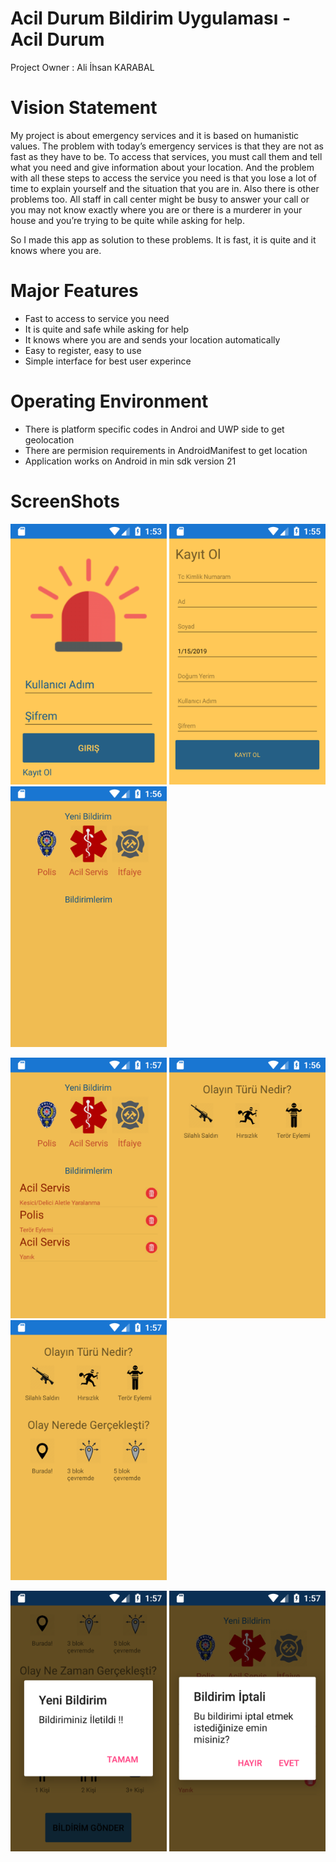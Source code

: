 # Acil Durum Bildirim Uygulaması - Acil Durum

Project Owner : Ali İhsan KARABAL

# Vision Statement

My project is about emergency services and it is based on humanistic values.
The problem with today’s emergency services is that they are not as fast as they have to be. To access that services, you must call them and tell what you need and give information about your location.
And the problem with all these steps to access the service you need is that you lose a lot of time to explain yourself and the situation that you are in. Also there is other problems too. All staff in call center might be busy to answer your call or you may not know exactly where you are or there is a murderer in your house and you’re trying to be quite while asking for help.

So I made this app as solution to these problems. It is fast, it is quite and it knows where you are.





# Major Features

- Fast to access to service you need
- It is quite and safe while asking for help
- It knows where you are and sends your location automatically
- Easy to register, easy to use
- Simple interface for best user experince




# Operating Environment

- There is platform specific codes in Androi and UWP side to get geolocation
- There are permision requirements in AndroidManifest to get location
- Application works on Android in min sdk version 21

# ScreenShots

<p>
  <img src="https://github.com/aliihsank/EmergencyNotification/blob/master/images/login.png" width="250" title="Create New">
  <img src="https://github.com/aliihsank/EmergencyNotification/blob/master/images/register.png" width="250" title="Register">
  <img src="https://github.com/aliihsank/EmergencyNotification/blob/master/images/main.png" width="250" title="Main">
</p>
<p>
  <img src="https://github.com/aliihsank/EmergencyNotification/blob/master/images/main-notifications.png" width="250" title="Notifications">
  <img src="https://github.com/aliihsank/EmergencyNotification/blob/master/images/new-notification.png" width="250" title="Notifications">
  <img src="https://github.com/aliihsank/EmergencyNotification/blob/master/images/dynamic-questions.png" width="250" title="Notifications">
</p>
<p>
  <img src="https://github.com/aliihsank/EmergencyNotification/blob/master/images/create-new.png" width="250" title="Notifications">
  <img src="https://github.com/aliihsank/EmergencyNotification/blob/master/images/remove-notification.png" width="250" title="Notifications">
</p>
